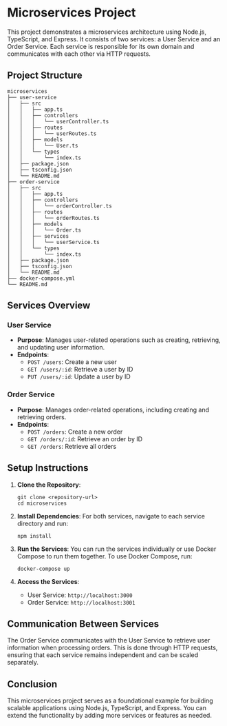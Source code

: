 # Microservices Project

This project demonstrates a microservices architecture using Node.js, TypeScript, and Express. It consists of two services: a User Service and an Order Service. Each service is responsible for its own domain and communicates with each other via HTTP requests.

## Project Structure

```
microservices
├── user-service
│   ├── src
│   │   ├── app.ts
│   │   ├── controllers
│   │   │   └── userController.ts
│   │   ├── routes
│   │   │   └── userRoutes.ts
│   │   ├── models
│   │   │   └── User.ts
│   │   └── types
│   │       └── index.ts
│   ├── package.json
│   ├── tsconfig.json
│   └── README.md
├── order-service
│   ├── src
│   │   ├── app.ts
│   │   ├── controllers
│   │   │   └── orderController.ts
│   │   ├── routes
│   │   │   └── orderRoutes.ts
│   │   ├── models
│   │   │   └── Order.ts
│   │   ├── services
│   │   │   └── userService.ts
│   │   └── types
│   │       └── index.ts
│   ├── package.json
│   ├── tsconfig.json
│   └── README.md
├── docker-compose.yml
└── README.md
```

## Services Overview

### User Service
- **Purpose**: Manages user-related operations such as creating, retrieving, and updating user information.
- **Endpoints**:
  - `POST /users`: Create a new user
  - `GET /users/:id`: Retrieve a user by ID
  - `PUT /users/:id`: Update a user by ID

### Order Service
- **Purpose**: Manages order-related operations, including creating and retrieving orders.
- **Endpoints**:
  - `POST /orders`: Create a new order
  - `GET /orders/:id`: Retrieve an order by ID
  - `GET /orders`: Retrieve all orders

## Setup Instructions

1. **Clone the Repository**:
   ```
   git clone <repository-url>
   cd microservices
   ```

2. **Install Dependencies**:
   For both services, navigate to each service directory and run:
   ```
   npm install
   ```

3. **Run the Services**:
   You can run the services individually or use Docker Compose to run them together. To use Docker Compose, run:
   ```
   docker-compose up
   ```

4. **Access the Services**:
   - User Service: `http://localhost:3000`
   - Order Service: `http://localhost:3001`

## Communication Between Services

The Order Service communicates with the User Service to retrieve user information when processing orders. This is done through HTTP requests, ensuring that each service remains independent and can be scaled separately.

## Conclusion

This microservices project serves as a foundational example for building scalable applications using Node.js, TypeScript, and Express. You can extend the functionality by adding more services or features as needed.